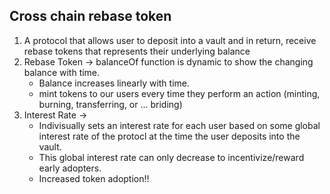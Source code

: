 ## Cross chain rebase token

1. A protocol that allows user to deposit into a vault and in return, receive rebase tokens that represents their underlying balance
2. Rebase Token -> balanceOf function is dynamic to show the changing balance with time.
    - Balance increases linearly with time.
    - mint tokens to our users every time they perform an action (minting, burning, transferring, or ... briding)
3. Interest Rate -> 
    - Indivisually sets an interest rate for each user based on some global interest rate of the protocl at the time the user deposits into the vault.
    - This global interest rate can only decrease to incentivize/reward early adopters.
    - Increased token adoption!!
